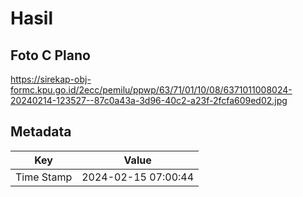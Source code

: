 # Hasil

## Foto C Plano

https://sirekap-obj-formc.kpu.go.id/2ecc/pemilu/ppwp/63/71/01/10/08/6371011008024-20240214-123527--87c0a43a-3d96-40c2-a23f-2fcfa609ed02.jpg


## Metadata

| Key        | Value               |
| ---------- | ------------------- |
| Time Stamp | 2024-02-15 07:00:44 |



